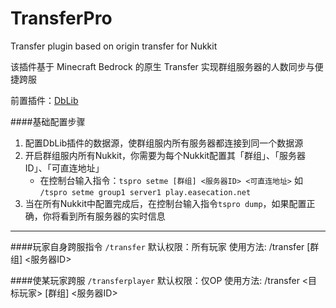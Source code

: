 # TransferPro
Transfer plugin based on origin transfer for Nukkit

该插件基于 Minecraft Bedrock 的原生 Transfer 实现群组服务器的人数同步与便捷跨服

前置插件：[DbLib](https://github.com/fromgate/DbLib/releases)

####基础配置步骤

1. 配置DbLib插件的数据源，使群组服内所有服务器都连接到同一个数据源
2. 开启群组服内所有Nukkit，你需要为每个Nukkit配置其「群组」、「服务器ID」、「可直连地址」
    - 在控制台输入指令：`tspro setme [群组] <服务器ID> <可直连地址>` 如 `/tspro setme group1 server1 play.easecation.net`
3. 当在所有Nukkit中配置完成后，在控制台输入指令`tspro dump`，如果配置正确，你将看到所有服务器的实时信息

----------

####玩家自身跨服指令 `/transfer`
默认权限：所有玩家
使用方法: /transfer [群组] <服务器ID>

####使某玩家跨服 `/transferplayer`
默认权限：仅OP
使用方法: /transfer <目标玩家> [群组] <服务器ID>